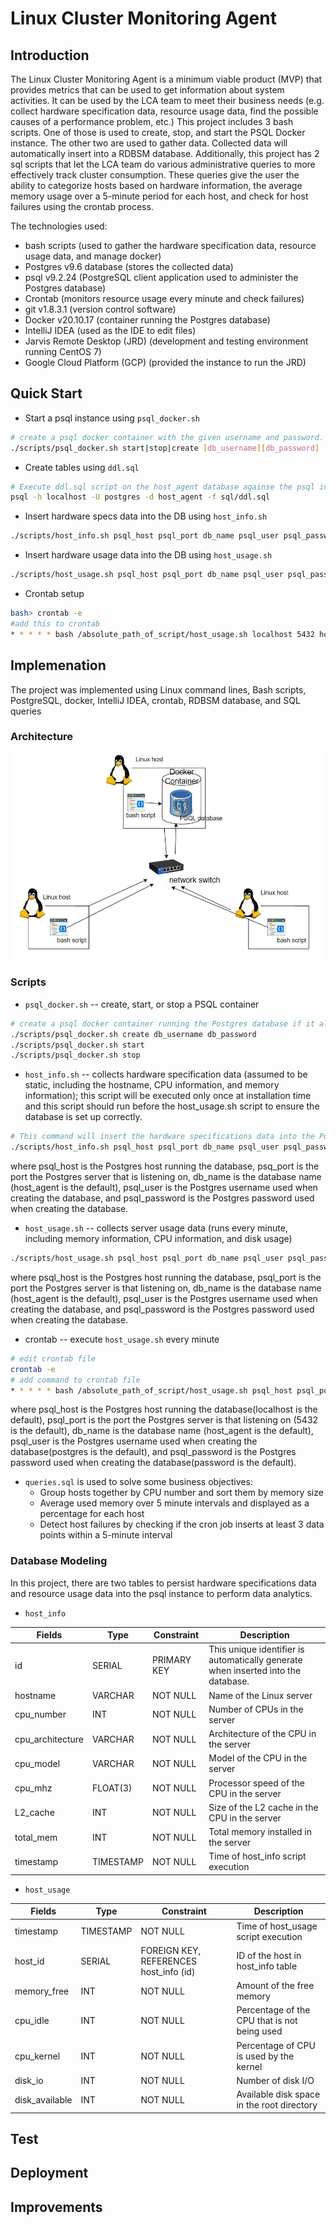 # Linux Cluster Monitoring Agent

## Introduction
The Linux Cluster Monitoring Agent is a minimum viable product (MVP) that provides metrics that can be used to get information about system activities. 
It can be used by the LCA team to meet their business needs (e.g. collect hardware specification data, resource usage data, find the possible causes of a performance problem, etc.)
This project includes 3 bash scripts. One of those is used to create, stop, and start the PSQL Docker instance. The other two are used to gather data. Collected data will automatically insert into a RDBSM database.
Additionally, this project has 2 sql scripts that let the LCA team do various administrative queries to more effectively track cluster consumption. 
These queries give the user the ability to categorize hosts based on hardware information, the average memory usage over a 5-minute period for each host, and check for host failures using the crontab process.

The technologies used:

* bash scripts (used to gather the hardware specification data, resource usage data, and manage docker)
* Postgres v9.6 database (stores the collected data)
* psql v9.2.24 (PostgreSQL client application used to administer the Postgres database)
* Crontab (monitors resource usage every minute and check failures)
* git v1.8.3.1 (version control software)
* Docker v20.10.17 (container running the Postgres database)
* IntelliJ IDEA (used as the IDE to edit files)
* Jarvis Remote Desktop (JRD) (development and testing environment running CentOS 7)
* Google Cloud Platform (GCP) (provided the instance to run the JRD)


## Quick Start
* Start a psql instance using `psql_docker.sh`
```bash
# create a psql docker container with the given username and password.
./scripts/psql_docker.sh start|stop|create [db_username][db_password]
```

* Create tables using `ddl.sql`
```bash
# Execute ddl.sql script on the host_agent database againse the psql instance
psql -h localhost -U postgres -d host_agent -f sql/ddl.sql
```

* Insert hardware specs data into the DB using `host_info.sh`
```bash
./scripts/host_info.sh psql_host psql_port db_name psql_user psql_password
```

* Insert hardware usage data into the DB using `host_usage.sh`
```bash
./scripts/host_usage.sh psql_host psql_port db_name psql_user psql_password
```

* Crontab setup
```bash
bash> crontab -e
#add this to crontab
* * * * * bash /absolute_path_of_script/host_usage.sh localhost 5432 host_agent postgres password > /tmp/host_usage.log
```


## Implemenation
The project was implemented using Linux command lines, Bash scripts, PostgreSQL, docker, IntelliJ IDEA, crontab, RDBSM database, and SQL queries

### Architecture
![architecture cluster diagram](./assets/architecture_cluster_diagram.JPG)

### Scripts
- ```psql_docker.sh```  -- create, start, or stop a PSQL container
```bash
# create a psql docker container running the Postgres database if it already doesn't exist with a given username and password. It is also used to start and stop the docker container.
./scripts/psql_docker.sh create db_username db_password
./scripts/psql_docker.sh start
./scripts/psql_docker.sh stop
```

- ```host_info.sh``` -- collects hardware specification data (assumed to be static, including the hostname, CPU information, and memory information); this script will be executed only once at installation time and this script should run before the host_usage.sh script to ensure the database is set up correctly.
```bash
# This command will insert the hardware specifications data into the Postgres database
./scripts/host_info.sh psql_host psql_port db_name psql_user psql_password
```
where psql_host is the Postgres host running the database, psq_port is the port the Postgres server that is listening on, db_name is the database name (host_agent is the default), psql_user is the Postgres username used when creating the database, and psql_password is the Postgres password used when creating the database.

- ```host_usage.sh``` -- collects server usage data (runs every minute, including memory information, CPU information, and disk usage)
```bash
./scripts/host_usage.sh psql_host psql_port db_name psql_user psql_password
```
where psql_host is the Postgres host running the database, psql_port is the port the Postgres server is that listening on, db_name is the database name (host_agent is the default), psql_user is the Postgres username used when creating the database, and psql_password is the Postgres password used when creating the database.

- crontab  -- execute ```host_usage.sh``` every minute
```bash
# edit crontab file
crontab -e
# add command to crontab file
* * * * * bash /absolute_path_of_script/host_usage.sh psql_host psql_port db_name psql_user psql_password > /tmp/host_usage.log
```
where psql_host is the Postgres host running the database(localhost is the default), psql_port is the port the Postgres server is that listening on (5432 is the default), db_name is the database name (host_agent is the default), psql_user is the Postgres username used when creating the database(postgres is the default), and psql_password is the Postgres password used when creating the database(password is the default).

- ```queries.sql``` is used to solve some business objectives:
  - Group hosts together by CPU number and sort them by memory size
  - Average used memory over 5 minute intervals and displayed as a percentage for each host
  - Detect host failures by checking if the cron job inserts at least 3 data points within a 5-minute interval


### Database Modeling
In this project, there are two tables to persist hardware specifications data and resource usage data into the psql instance to perform data analytics.
* `host_info`

Fields | Type | Constraint | Description
-------|------|------------|-------------
id     | SERIAL | PRIMARY KEY | This unique identifier is automatically generate when inserted into the database.
hostname       | VARCHAR | NOT NULL | Name of the Linux server
cpu_number     | INT | NOT NULL | Number of CPUs in the server
cpu_architecture | VARCHAR | NOT NULL | Architecture of the CPU in the server
cpu_model        | VARCHAR | NOT NULL | Model of the CPU in the server
cpu_mhz          | FLOAT(3) | NOT NULL | Processor speed of the CPU in the server
L2_cache         | INT | NOT NULL | Size of the L2 cache in the CPU in the server
total_mem        | INT | NOT NULL | Total memory installed in the server
timestamp        | TIMESTAMP | NOT NULL | Time of host_info script execution

* `host_usage`

Fields | Type | Constraint | Description
-------|------|------------|-------------
timestamp    |  TIMESTAMP | NOT NULL | Time of host_usage script execution
host_id      |  SERIAL | FOREIGN KEY, REFERENCES host_info (id) | ID of the host in host_info table 
memory_free  |  INT | NOT NULL | Amount of the free memory 
cpu_idle     |  INT | NOT NULL | Percentage of the CPU that is not being used
cpu_kernel   |  INT | NOT NULL | Percentage of CPU is used by the kernel
disk_io      |  INT | NOT NULL | Number of disk I/O
disk_available | INT | NOT NULL | Available disk space in the root directory 

## Test

## Deployment

## Improvements
